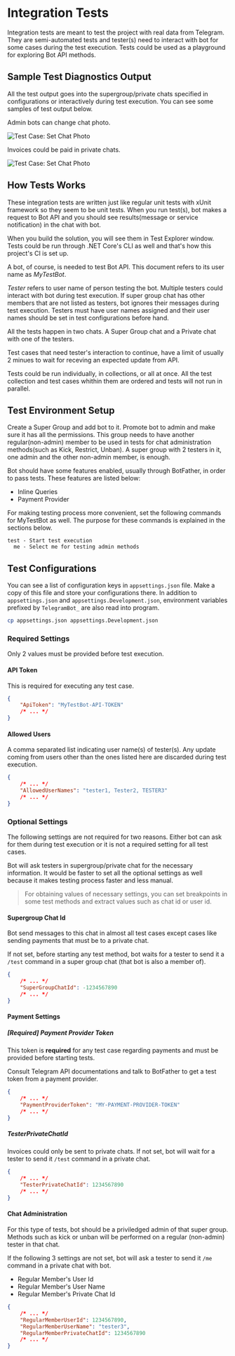 # Integration Tests

Integration tests are meant to test the project with real data from Telegram. They are semi-automated tests and tester(s) need to interact with bot for some cases during the test execution. Tests could be used as a playground for exploring Bot API methods.

## Sample Test Diagnostics Output

All the test output goes into the supergroup/private chats specified in configurations or interactively during test execution. You can see some samples of test output below.

Admin bots can change chat photo.

![Test Case: Set Chat Photo](docs/testcase-chatphoto.jpg)

Invoices could be paid in private chats.

![Test Case: Set Chat Photo](docs/testcase-payment.jpg)

## How Tests Works

These integration tests are written just like regular unit tests with xUnit framework so they seem to be unit tests. When you run test(s), bot makes a request to Bot API and you should see results(message or service notification) in the chat with bot.

When you build the solution, you will see them in Test Explorer window. Tests could be run through .NET Core's CLI as well and that's how this project's CI is set up.

A bot, of course, is needed to test Bot API. This document refers to its user name as _MyTestBot_.

_Tester_ refers to user name of person testing the bot. Multiple testers could interact with bot during
test execution. If super group chat has other members that are not listed as testers, bot ignores their
messages during test execution. Testers must have user names assigned and their user names should be set
in test configurations before hand.

All the tests happen in two chats. A Super Group chat and a Private chat with one of the testers.

Test cases that need tester's interaction to continue, have a limit of usually 2 minues to wait for receving an expected update from API.

Tests could be run individually, in collections, or all at once. All the test collection and test cases whithin them are ordered and tests will not run in parallel.

## Test Environment Setup

Create a Super Group and add bot to it. Promote bot to admin and make sure it has all the permissions. This group needs to have another regular(non-admin) member to be used in tests for chat administration methods(such as Kick, Restrict, Unban). A super group with 2 testers in it, one admin and the other non-admin member, is enough.

Bot should have some features enabled, usually through BotFather, in order to pass tests. These features are listed below:

- Inline Queries
- Payment Provider

For making testing process more convenient, set the following commands for MyTestBot as well. The purpose for these commands is explained in the sections below.

```text
test - Start test execution
  me - Select me for testing admin methods
```

## Test Configurations

You can see a list of configuration keys in `appsettings.json` file. Make a copy of this file and store your configurations there. In addition to `appsettings.json` and `appsettings.Development.json`, environment variables prefixed by `TelegramBot_` are also read into program.

```bash
cp appsettings.json appsettings.Development.json
```

### Required Settings

Only 2 values must be provided before test execution.

#### API Token

This is required for executing any test case.

```json
{
    "ApiToken": "MyTestBot-API-TOKEN"
    /* ... */
}
```

#### Allowed Users

A comma separated list indicating user name(s) of tester(s). Any update coming from users other than the ones listed here are discarded during test execution.

```json
{
    /* ... */
    "AllowedUserNames": "tester1, Tester2, TESTER3"
    /* ... */
}
```

### Optional Settings

The following settings are not required for two reasons. Either bot can ask for them during test execution or it is not a required setting for all test cases.

Bot will ask testers in supergroup/private chat for the necessary information. It would be faster to set all the optional settings as well because it makes testing process faster and less manual.

> For obtaining values of necessary settings, you can set breakpoints in some test methods and extract values such as chat id or user id.

#### Supergroup Chat Id

Bot send  messages to this chat in almost all test cases except cases like sending payments that must be to a private chat.

If not set, before starting any test method, bot waits for a tester to send it a `/test` command in a super group chat (that bot is also a member of).

```json
{
    /* ... */
    "SuperGroupChatId": -1234567890
    /* ... */
}
```

#### Payment Settings

##### [Required] Payment Provider Token

This token is **required** for any test case regarding payments and must be provided before starting tests.

Consult Telegram API documentations and talk to BotFather to get a test token from a payment provider.

```json
{
    /* ... */
    "PaymentProviderToken": "MY-PAYMENT-PROVIDER-TOKEN"
    /* ... */
}
```

##### TesterPrivateChatId

Invoices could only be sent to private chats. If not set, bot will wait for a tester to send it `/test` command in a private chat.

```json
{
    /* ... */
    "TesterPrivateChatId": 1234567890
    /* ... */
}
```

#### Chat Administration

For this type of tests, bot should be a priviledged admin of that super group. Methods such as kick or unban will be performed on a regular (non-admin) tester in that chat.

If the following 3 settings are not set, bot will ask a tester to send it `/me` command in a private chat with bot.

- Regular Member's User Id
- Regular Member's User Name
- Regular Member's Private Chat Id

```json
{
    /* ... */
    "RegularMemberUserId": 1234567890,
    "RegularMemberUserName": "tester3",
    "RegularMemberPrivateChatId": 1234567890
    /* ... */
}
```
